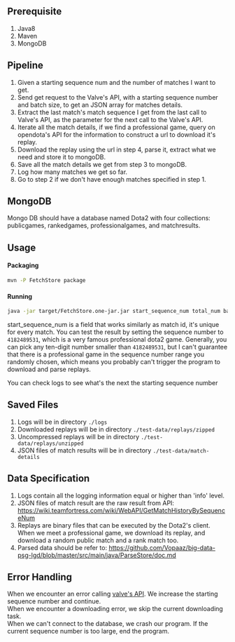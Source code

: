 ## Prerequisite
1.  Java8
2.  Maven
3.  MongoDB

## Pipeline
1.  Given a starting sequence num and the number of matches I want to get.
2.  Send get request to the Valve's API, with a starting sequence number and batch size, to get an JSON array for
matches details.
3.  Extract the last match's match sequence I get from the last call to Valve's API, as the parameter for the next call
to the Valve's API.
4.  Iterate all the match details, if we find a professional game, query on opendota's API for the information to
construct a url to download it's replay.
5.  Download the replay using the url in step 4, parse it, extract what we need and store it to mongoDB.
6.  Save all the match details we get from step 3 to mongoDB.
7.  Log how many matches we get so far.
8.  Go to step 2 if we don't have enough matches specified in step 1.

## MongoDB
Mongo DB should have a database named Dota2 with four collections: publicgames, rankedgames, professionalgames, and
matchresults.

## Usage
#### Packaging
```bash
mvn -P FetchStore package
```
#### Running
```bash
java -jar target/FetchStore.one-jar.jar start_sequence_num total_num batch_size
```
start_sequence_num is a field that works similarly as match id, it's unique for every match.
You can test the result by setting the sequence number to `4182489531`, which is a very famous professional dota2 game.
Generally, you can pick any ten-digit number smaller than `4182489531`, but I can't guarantee that there is a professional game 
in the sequence number range you randomly chosen, which means you probably can't trigger the program to download and parse
replays.

You can check logs to see what's the next the starting sequence number
## Saved Files
1.  Logs will be in directory `./logs`
2.  Downloaded replays will be in directory `./test-data/replays/zipped`
3.  Uncompressed replays will be in directory `./test-data/replays/unzipped`
4.  JSON files of match results will be in directory `./test-data/match-details`

## Data Specification
1.  Logs contain all the logging information equal or higher than 'info' level.
2.  JSON files of match result are the raw result from
 API: https://wiki.teamfortress.com/wiki/WebAPI/GetMatchHistoryBySequenceNum
3.  Replays are binary files that can be executed by the Dota2's client. When we meet a professional game, we download its
replay, and download a random public match and a rank match too.
4.  Parsed data should be refer to:
https://github.com/Vopaaz/big-data-psg-lgd/blob/master/src/main/java/ParseStore/doc.md

## Error Handling
When we encounter an error calling [valve's API](https://wiki.teamfortress.com/wiki/WebAPI/GetMatchHistoryBySequenceNum).
We increase the starting sequence number and continue.<br>
When we encounter a downloading error, we skip the current downloading task. <br>
When we can't connect to the database, we crash our program.
If the current sequence number is too large, end the program.